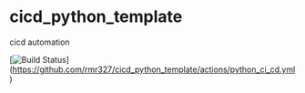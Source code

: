 # cicd_python_template
cicd automation

[![Build Status](https://github.com/rmr327/cicd_python_template/actions/workflows/python_ci_cd.yml/badge.svg)] (https://github.com/rmr327/cicd_python_template/actions/python_ci_cd.yml)


